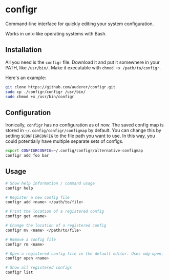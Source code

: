 # configr

Command-line interface for quickly editing your system configuration.

Works in unix-like operating systems with Bash.

## Installation

All you need is the `configr` file. Download it and put it somewhere in your PATH, like `/usr/bin/`. Make it executable with `chmod +x /path/to/configr`.

Here's an example:

```bash
git clone https://github.com/auderer/configr.git
sudo cp ./configr/configr /usr/bin/
sudo chmod +x /usr/bin/configr
```

## Configuration

Ironically, `configr` has no configuration as of now. The saved config map is stored in `~/.config/configr/configmap` by default. You can change this by setting `$CONFIGRCONFIG` to the file path you want to use. In this way, you could potentially have multiple separate sets of configs.

```bash
export CONFIGRCONFIG=~/.config/configr/alternative-configmap
configr add foo bar
```

## Usage

```bash
# Show help information / command usage
configr help

# Register a new config file
configr add <name> </path/to/file>

# Print the location of a registered config
configr get <name>

# Change the location of a registered config
configr mv <name> </path/to/file>

# Remove a config file
configr rm <name>

# Open a registered config file in the default editor. Uses xdg-open.
configr open <name>

# Show all registered configs
configr list
```